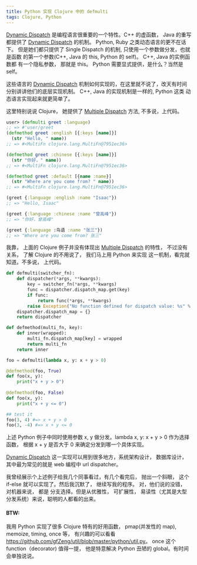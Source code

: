 ```yaml
---
title: Python 实现 Clojure 中的 defmulti
tags: Clojure, Python
---
```


[Dynamic Dispatch][1] 是编程语言很重要的一个特性。C++ 的虚函数， Java 的重写
都提供了 [Dynamic Dispatch][1] 的机制。 Python, Ruby 之类动态语言的更不在话下。
但是她们都只提供了 Single Dispatch 的机制, 只使用一个参数做分发，也就是函数
的第一个参数(C++, Java 的 this, Python 的 self)。 C++, Java 的实例函数都
有一个隐私参数， 那就是 this。 Python 需要显式提供，是什么？当然是 self。

这些语言的 [Dynamic Dispatch][1] 机制如何实现的，在这里就不说了，改天有时间
分别讲讲他们的底层实现机制。 C++, Java 的实现机制是一样的, Python 这类
动态语言实现起来就更简单了。                

这里特别说说 Clojure， 她提供了 [Multiple Dispatch][2] 方法, 不多说，上代码。
```clojure
user> (defmulti greet :language)
;; => #'user/greet
(defmethod greet :english [{:keys [name]}]
  (str "Hello, " name))
;; => #<MultiFn clojure.lang.MultiFn@7951ec36>

(defmethod greet :chinese [{:keys [name]}]
  (str "你好，" name))
;; => #<MultiFn clojure.lang.MultiFn@7951ec36>

(defmethod greet :default [{name :name}]
  (str "Where are you come from? " name))
;; => #<MultiFn clojure.lang.MultiFn@7951ec36>

(greet {:language :english :name "Isaac"})
;; => "Hello, Isaac"

(greet {:language :chinese :name "曾高峰"})
;; => "你好，曾高峰"

(greet {:language :鸟语 :name "张三"})
;; => "Where are you come from? 张三"
``` 

我靠， 上面的 Clojure 例子并没有体现出 [Multiple Dispatch][2] 的特性，
不过没有关系， 了解 Clojure 的不用说了， 我们马上用 Python 来实现
这一机制，看完就知道。不多说， 上代码。
```python
def defmulti(switcher_fn):
    def dispatcher(*args, **kwargs):
        key = switcher_fn(*args, **kwargs)
        func = dispatcher.dispatch_map.get(key)
        if func:
            return func(*args, **kwargs)
        raise Exception("No function defined for dispatch value: %s" % key)
    dispatcher.dispatch_map = {}
    return dispatcher

def defmethod(multi_fn, key):
    def inner(wrapped):
        multi_fn.dispatch_map[key] = wrapped
        return multi_fn
    return inner

foo = defmulti(lambda x, y: x + y > 0)

@defmethod(foo, True)
def foo(x, y):
    print("x + y > 0")
        
@defmethod(foo, False)
def foo(x, y):
    print("x + y <= 0")

## test it
foo(3, 4) #=> x + y > 0                
foo(3, -4) #=> x + y <= 0                
```

上述 Python 例子中同时使用参数 x, y 做分发。lambda x, y: x + y > 0 作为选择函数，
根据 x + y 是否大于 0 来确定分发到哪一个具体实现。        

[Dynamic Dispatch][1] 这一实现可以用到很多地方，系统架构设计， 数据库设计，
其中最为常见的就是 web 编程中 url dispatcher。

我曾经展示个上述例子给我几个同事看过，有几个看完后， 抛出一个斜眼， 这个 if-else
就可以实现了。然后我沉默了， 继续写我的程序。 对，他们说的没错， 对机器来说， 都是
分支选择。但是从优雅性， 可扩展性， 易读性（尤其是大型分发系统）来说，聪明的人都看的出来。

#### BTW:
我用 Python 实现了很多 Clojure 特有的好用函数， pmap(并发性的 map), memoize, timing, once 等，
有兴趣的可以看看 <https://github.com/gfZeng/util/blob/master/python/util.py>。
once 这个 function（decorator) 值得一提， 他是特意解决 Python 丑陋的 global。有时间会单独说说。

[1]: https://en.wikipedia.org/wiki/Dynamic_dispatch    
[2]: https://en.wikipedia.org/wiki/Multiple_dispatch